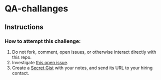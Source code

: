 # QA-challanges

## Instructions
### How to attempt this challenge:

1. Do not fork, comment, open issues, or otherwise interact directly with this repo.
3. Investigate [this open issue](https://github.com/KremsaDigital/QA-challanges/issues/1).
4. Create a [Secret Gist](https://gist.github.com/) with your notes, and send its URL to your hiring contact.
